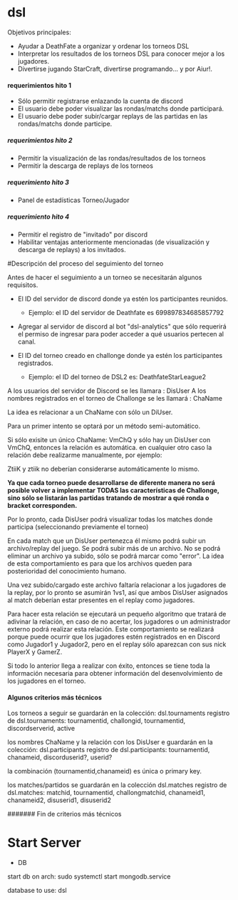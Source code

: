 # dsl
Objetivos principales:
-   Ayudar a DeathFate a organizar y ordenar los torneos DSL
-   Interpretar los resultados de los torneos DSL para conocer mejor a los jugadores.
-   Divertirse jugando StarCraft, divertirse programando... y por Aiur!.

#### requerimientos hito 1
-   Sólo permitir registrarse enlazando la cuenta de discord
-   El usuario debe poder visualizar las rondas/matchs donde participará.
-   El usuario debe poder subir/cargar replays de las partidas en las rondas/matchs donde participe.

##### requerimientos hito 2
-   Permitir la visualización de las rondas/resultados de los torneos 
-   Permitir la descarga de replays de los torneos


##### requerimiento hito 3
-   Panel de estadísticas Torneo/Jugador

##### requerimiento hito 4
-   Permitir el registro de "invitado" por discord
-   Habilitar ventajas anteriormente mencionadas (de visualización y descarga de replays) a los invitados.


#Descripción del proceso del seguimiento del torneo

Antes de hacer el seguimiento a un torneo se necesitarán algunos requisitos.
-   El ID del servidor de discord donde ya estén los participantes reunidos.
    -   Ejemplo: el ID del servidor de Deathfate es 699897834685857792

-   Agregar al servidor de discord al bot "dsl-analytics" que sólo requerirá el permiso de ingresar para poder acceder a qué usuarios pertecen al canal.

-   El ID del torneo creado en challonge donde ya estén los participantes registrados.
    -   Ejemplo: el ID del torneo de DSL2 es: DeathfateStarLeague2
    
A los usuarios del servidor de Discord se les llamara               : DisUser
A los nombres registrados en el torneo de Challonge se les llamará  : ChaName

La idea es relacionar a un ChaName con sólo un DiUser.

Para un primer intento se optará por un método semi-automático.

Si sólo exisite un único ChaName: VmChQ y sólo hay un DisUser con VmChQ, entonces la relación es automática.
en cualquier otro caso la relación debe realizarme manualmente, por ejemplo:

ZtiiK y ztiik no deberían considerarse automáticamente lo mismo. 

**Ya que cada torneo puede desarrollarse de diferente manera no será posible volver a implementar TODAS las características de Challonge, sino sólo se listarán las partidas tratando de mostrar a qué ronda o bracket corresponden.**

Por lo pronto, cada DisUser podrá visualizar todas los matches donde participa (seleccionando previamente el torneo)

En cada match que un DisUser pertenezca él mismo podrá subir un archivo/replay del juego.
Se podrá subir más de un archivo.
No se podrá eliminar un archivo ya subido, sólo se podrá marcar como "error". La idea de esta comportamiento es para que los archivos queden para posterioridad del conocimiento humano.

Una vez subido/cargado este archivo faltaría relacionar a los jugadores de la replay, por lo pronto se asumirán 1vs1, así que ambos DisUser asignados al match deberían estar presentes en el replay como jugadores.

Para hacer esta relación se ejecutará un pequeño algoritmo que tratará de adivinar la relación, en caso de no acertar, los jugadores o un administrador  externo podrá realizar esta relación.
Este comportamiento se realizará porque puede ocurrir que los jugadores estén registrados en en Discord como Jugador1 y Jugador2, pero en el replay sólo aparezcan con sus nick PlayerX y GamerZ.

Si todo lo anterior llega a realizar con éxito, entonces se tiene toda la información necesaria para obtener información del desenvolvimiento de los jugadores en el torneo.




#### Algunos criterios más técnicos
Los torneos a seguir se guardarán en la colección: dsl.tournaments
registro de dsl.tournaments:
tournamentid, challongid, tournamentid, discordserverid, active

los nombres ChaName y la relación con los DisUser e guardarán en la colección:  dsl.participants 
registro de dsl.participants:
tournamentid, chanameid, discorduserid?, userid?

la combinación (tournamentid,chanameid) es única o primary key. 


los matches/partidos se guardarán en la colección dsl.matches
registro de dsl.matches:
matchid, tournamentid, challongmatchid, chanameid1, chanameid2, disuserid1, disuserid2


####### Fin de criterios más técnicos




# Start Server
- DB

start db on arch:
    sudo systemctl start mongodb.service
    
database to use: dsl


